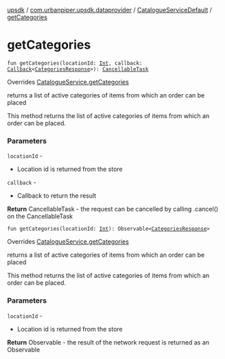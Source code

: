 [upsdk](../../index.md) / [com.urbanpiper.upsdk.dataprovider](../index.md) / [CatalogueServiceDefault](index.md) / [getCategories](./get-categories.md)

# getCategories

`fun getCategories(locationId: `[`Int`](https://kotlinlang.org/api/latest/jvm/stdlib/kotlin/-int/index.html)`, callback: `[`Callback`](../-callback/index.md)`<`[`CategoriesResponse`](../../com.urbanpiper.upsdk.model.networkresponse/-categories-response/index.md)`>): `[`CancellableTask`](../-cancellable-task/index.md)

Overrides [CatalogueService.getCategories](../-catalogue-service/get-categories.md)

returns a list of active categories of items from which an order can be placed

This method returns the list of active categories of items from which an order can be placed.

### Parameters

`locationId` -
* Location id is returned from the store

`callback` -
* Callback to return the result

**Return**
CancellableTask - the request can be cancelled by calling .cancel() on the CancellableTask

`fun getCategories(locationId: `[`Int`](https://kotlinlang.org/api/latest/jvm/stdlib/kotlin/-int/index.html)`): Observable<`[`CategoriesResponse`](../../com.urbanpiper.upsdk.model.networkresponse/-categories-response/index.md)`>`

Overrides [CatalogueService.getCategories](../-catalogue-service/get-categories.md)

returns a list of active categories of items from which an order can be placed

This method returns the list of active categories of items from which an order can be placed.

### Parameters

`locationId` -
* Location id is returned from the store

**Return**
Observable - the result of the network request is returned as an Observable

